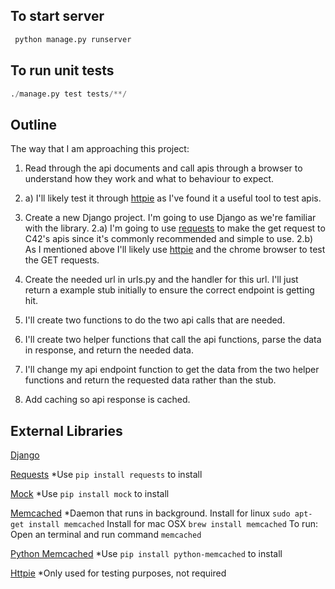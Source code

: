 ## To start server

```python
 python manage.py runserver
```

## To run unit tests
```python
./manage.py test tests/**/
```

## Outline

The way that I am approaching this project:
1. Read through the api documents and call apis through a browser to understand how they work and what to behaviour to expect.
1. a)  I'll likely test it through [httpie](https://github.com/jkbrzt/httpie) as I've found it a useful tool to test apis.

2. Create a new Django project.  I'm going to use Django as we're familiar with the library.
2.a)  I'm going to use [requests](https://github.com/kennethreitz/requests) to make the get request to C42's apis since it's commonly recommended and simple to use.
2.b)  As I mentioned above I'll likely use [httpie](https://github.com/jkbrzt/httpie) and the chrome browser to test the GET requests.

3. Create the needed url in urls.py and the handler for this url.  I'll just return a example stub initially to ensure the correct endpoint is getting hit.

4. I'll create two functions to do the two api calls that are needed.

5. I'll create two helper functions that call the api functions, parse the data in response, and return the needed data.

6. I'll change my api endpoint function to get the data from the two helper functions and return the requested data rather than the stub.

7. Add caching so api response is cached.

## External Libraries

[Django](https://www.djangoproject.com/)

[Requests](http://docs.python-requests.org/en/master/) *Use ```pip install requests``` to install

[Mock](https://pypi.python.org/pypi/mock) *Use ```pip install mock``` to install

[Memcached](http://memcached.org/) *Daemon that runs in background.
Install for linux ``` sudo apt-get install memcached ```
Install for mac OSX ``` brew install memcached ```
To run: Open an terminal and run command ``` memcached ```

[Python Memcached](https://pypi.python.org/pypi/python-memcached) *Use ``` pip install python-memcached ``` to install

[Httpie](https://github.com/jkbrzt/httpie) *Only used for testing purposes, not required
